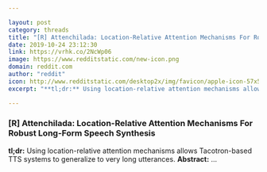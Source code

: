 ```yaml
---

layout: post
category: threads
title: "[R] Attenchilada: Location-Relative Attention Mechanisms For Robust Long-Form Speech Synthesis"
date: 2019-10-24 23:12:30
link: https://vrhk.co/2NcWp06
image: https://www.redditstatic.com/new-icon.png
domain: reddit.com
author: "reddit"
icon: http://www.redditstatic.com/desktop2x/img/favicon/apple-icon-57x57.png
excerpt: "**tl;dr:** Using location-relative attention mechanisms allows Tacotron-based TTS systems to generalize to very long utterances. **Abstract:** ..."

---
```


### [R] Attenchilada: Location-Relative Attention Mechanisms For Robust Long-Form Speech Synthesis

**tl;dr:** Using location-relative attention mechanisms allows Tacotron-based TTS systems to generalize to very long utterances. **Abstract:** ...